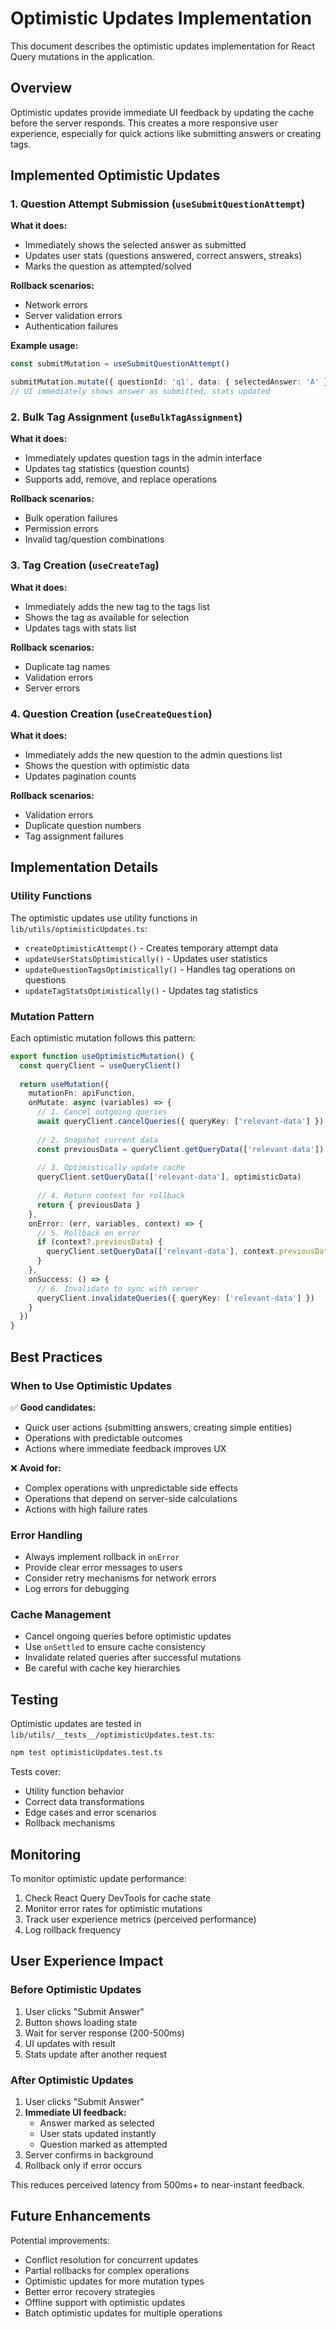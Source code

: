 # Optimistic Updates Implementation

This document describes the optimistic updates implementation for React Query mutations in the application.

## Overview

Optimistic updates provide immediate UI feedback by updating the cache before the server responds. This creates a more responsive user experience, especially for quick actions like submitting answers or creating tags.

## Implemented Optimistic Updates

### 1. Question Attempt Submission (`useSubmitQuestionAttempt`)

**What it does:**
- Immediately shows the selected answer as submitted
- Updates user stats (questions answered, correct answers, streaks)
- Marks the question as attempted/solved

**Rollback scenarios:**
- Network errors
- Server validation errors
- Authentication failures

**Example usage:**
```typescript
const submitMutation = useSubmitQuestionAttempt()

submitMutation.mutate({ questionId: 'q1', data: { selectedAnswer: 'A' } })
// UI immediately shows answer as submitted, stats updated
```

### 2. Bulk Tag Assignment (`useBulkTagAssignment`)

**What it does:**
- Immediately updates question tags in the admin interface
- Updates tag statistics (question counts)
- Supports add, remove, and replace operations

**Rollback scenarios:**
- Bulk operation failures
- Permission errors
- Invalid tag/question combinations

### 3. Tag Creation (`useCreateTag`)

**What it does:**
- Immediately adds the new tag to the tags list
- Shows the tag as available for selection
- Updates tags with stats list

**Rollback scenarios:**
- Duplicate tag names
- Validation errors
- Server errors

### 4. Question Creation (`useCreateQuestion`)

**What it does:**
- Immediately adds the new question to the admin questions list
- Shows the question with optimistic data
- Updates pagination counts

**Rollback scenarios:**
- Validation errors
- Duplicate question numbers
- Tag assignment failures

## Implementation Details

### Utility Functions

The optimistic updates use utility functions in `lib/utils/optimisticUpdates.ts`:

- `createOptimisticAttempt()` - Creates temporary attempt data
- `updateUserStatsOptimistically()` - Updates user statistics
- `updateQuestionTagsOptimistically()` - Handles tag operations on questions
- `updateTagStatsOptimistically()` - Updates tag statistics

### Mutation Pattern

Each optimistic mutation follows this pattern:

```typescript
export function useOptimisticMutation() {
  const queryClient = useQueryClient()
  
  return useMutation({
    mutationFn: apiFunction,
    onMutate: async (variables) => {
      // 1. Cancel outgoing queries
      await queryClient.cancelQueries({ queryKey: ['relevant-data'] })
      
      // 2. Snapshot current data
      const previousData = queryClient.getQueryData(['relevant-data'])
      
      // 3. Optimistically update cache
      queryClient.setQueryData(['relevant-data'], optimisticData)
      
      // 4. Return context for rollback
      return { previousData }
    },
    onError: (err, variables, context) => {
      // 5. Rollback on error
      if (context?.previousData) {
        queryClient.setQueryData(['relevant-data'], context.previousData)
      }
    },
    onSuccess: () => {
      // 6. Invalidate to sync with server
      queryClient.invalidateQueries({ queryKey: ['relevant-data'] })
    }
  })
}
```

## Best Practices

### When to Use Optimistic Updates

✅ **Good candidates:**
- Quick user actions (submitting answers, creating simple entities)
- Operations with predictable outcomes
- Actions where immediate feedback improves UX

❌ **Avoid for:**
- Complex operations with unpredictable side effects
- Operations that depend on server-side calculations
- Actions with high failure rates

### Error Handling

- Always implement rollback in `onError`
- Provide clear error messages to users
- Consider retry mechanisms for network errors
- Log errors for debugging

### Cache Management

- Cancel ongoing queries before optimistic updates
- Use `onSettled` to ensure cache consistency
- Invalidate related queries after successful mutations
- Be careful with cache key hierarchies

## Testing

Optimistic updates are tested in `lib/utils/__tests__/optimisticUpdates.test.ts`:

```bash
npm test optimisticUpdates.test.ts
```

Tests cover:
- Utility function behavior
- Correct data transformations
- Edge cases and error scenarios
- Rollback mechanisms

## Monitoring

To monitor optimistic update performance:

1. Check React Query DevTools for cache state
2. Monitor error rates for optimistic mutations
3. Track user experience metrics (perceived performance)
4. Log rollback frequency

## User Experience Impact

### Before Optimistic Updates
1. User clicks "Submit Answer"
2. Button shows loading state
3. Wait for server response (200-500ms)
4. UI updates with result
5. Stats update after another request

### After Optimistic Updates
1. User clicks "Submit Answer"
2. **Immediate UI feedback:**
   - Answer marked as selected
   - User stats updated instantly
   - Question marked as attempted
3. Server confirms in background
4. Rollback only if error occurs

This reduces perceived latency from 500ms+ to near-instant feedback.

## Future Enhancements

Potential improvements:
- Conflict resolution for concurrent updates
- Partial rollbacks for complex operations
- Optimistic updates for more mutation types
- Better error recovery strategies
- Offline support with optimistic updates
- Batch optimistic updates for multiple operations